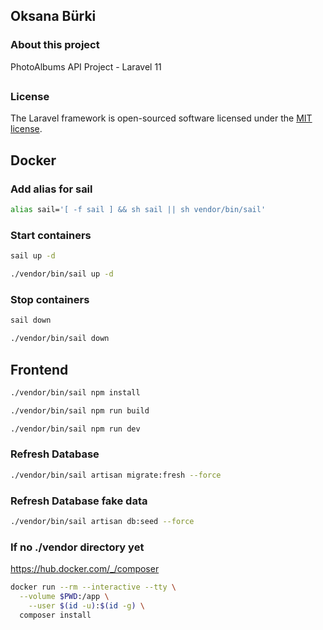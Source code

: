 ## Oksana Bürki

[//]: # (<https://xeniaweb.art>)

### About this project

PhotoAlbums API Project - Laravel 11 
##

### License

The Laravel framework is open-sourced software licensed under the [MIT license](https://opensource.org/licenses/MIT).

## Docker
### Add alias for sail
```sh
alias sail='[ -f sail ] && sh sail || sh vendor/bin/sail'
```

### Start containers
```sh
sail up -d
```
```sh
./vendor/bin/sail up -d
```

### Stop containers
```sh
sail down
```
```sh
./vendor/bin/sail down
```

## Frontend
```sh
./vendor/bin/sail npm install
```
```sh
./vendor/bin/sail npm run build
```

```sh
./vendor/bin/sail npm run dev
```

### Refresh Database
```sh
./vendor/bin/sail artisan migrate:fresh --force
```
### Refresh Database fake data
```sh
./vendor/bin/sail artisan db:seed --force
```

### If no ./vendor directory yet
<https://hub.docker.com/_/composer>
```sh
docker run --rm --interactive --tty \
  --volume $PWD:/app \
    --user $(id -u):$(id -g) \
  composer install
```
